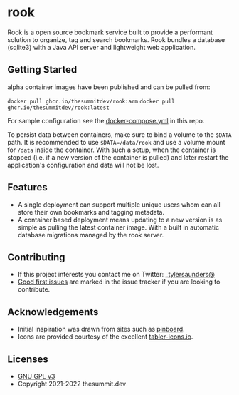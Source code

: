 # rook
Rook is a open source bookmark service built to provide a performant solution to organize,
tag and search bookmarks. Rook bundles a database (sqlite3) with a Java API server and lightweight
web application.

## Getting Started

alpha container images have been published and can be pulled from:

`docker pull ghcr.io/thesummitdev/rook:arm`
`docker pull ghcr.io/thesummitdev/rook:latest`

For sample configuration see the [docker-compose.yml](docker-compose.yml) in this repo.

To persist data between containers, make sure to bind a volume to the `$DATA` path. 
It is recommended to use `$DATA=/data/rook` and use a volume mount for `/data` inside the container.
With such a setup, when the container is stopped (i.e. if a new version of the container is pulled)
and later restart the application's configuration and data will not be lost.

## Features

* A single deployment can support multiple unique users whom can all store their own bookmarks and tagging metadata.
* A container based deployment means updating to a new version is as simple as pulling the latest container image.
  With a built in automatic database migrations managed by the rook server.

## Contributing

* If this project interests you contact me on Twitter: [_tylersaunders@](https://twitter.com/_tylersaunders)
* [Good first issues](https://github.com/thesummitdev/rook/issues?q=is%3Aissue+is%3Aopen+label%3A%22good+first+issue%22) 
  are marked in the issue tracker if you are looking to contribute.

## Acknowledgements

* Initial inspiration was drawn from sites such as [pinboard](https://pinboard.in/).
* Icons are provided courtesy of the excellent [tabler-icons.io](https://tabler-icons.io).

## Licenses

* [GNU GPL v3](http://www.gnu.org/licenses/gpl.html)
* Copyright 2021-2022 thesummit.dev
